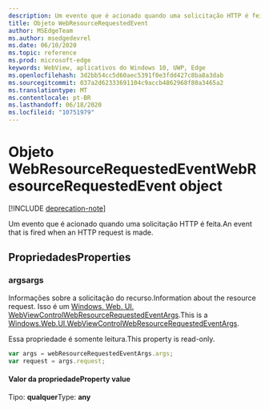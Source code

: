 ```yaml
---
description: Um evento que é acionado quando uma solicitação HTTP é feita.
title: Objeto WebResourceRequestedEvent
author: MSEdgeTeam
ms.author: msedgedevrel
ms.date: 06/10/2020
ms.topic: reference
ms.prod: microsoft-edge
keywords: WebView, aplicativos do Windows 10, UWP, Edge
ms.openlocfilehash: 3d2bb54cc5d60aec5391f0e3fdd427c8ba8a3dab
ms.sourcegitcommit: 037a2d62333691104c9accb4862968f80a3465a2
ms.translationtype: MT
ms.contentlocale: pt-BR
ms.lasthandoff: 06/18/2020
ms.locfileid: "10751979"
---
```

# <span data-ttu-id="90abb-104">Objeto WebResourceRequestedEvent</span><span class="sxs-lookup"><span data-stu-id="90abb-104">WebResourceRequestedEvent object</span></span>  

[!INCLUDE [deprecation-note](../includes/deprecation-note.md)]  

<span data-ttu-id="90abb-105">Um evento que é acionado quando uma solicitação HTTP é feita.</span><span class="sxs-lookup"><span data-stu-id="90abb-105">An event that is fired when an HTTP request is made.</span></span>  

## <span data-ttu-id="90abb-106">Propriedades</span><span class="sxs-lookup"><span data-stu-id="90abb-106">Properties</span></span>  

### <span data-ttu-id="90abb-107">args</span><span class="sxs-lookup"><span data-stu-id="90abb-107">args</span></span>  

<span data-ttu-id="90abb-108">Informações sobre a solicitação do recurso.</span><span class="sxs-lookup"><span data-stu-id="90abb-108">Information about the resource request.</span></span>  <span data-ttu-id="90abb-109">Isso é um [Windows. Web. UI. WebViewControlWebResourceRequestedEventArgs](/uwp/api/windows.web.ui.webviewcontrolwebresourcerequestedeventargs).</span><span class="sxs-lookup"><span data-stu-id="90abb-109">This is a [Windows.Web.UI.WebViewControlWebResourceRequestedEventArgs](/uwp/api/windows.web.ui.webviewcontrolwebresourcerequestedeventargs).</span></span>  

<span data-ttu-id="90abb-110">Essa propriedade é somente leitura.</span><span class="sxs-lookup"><span data-stu-id="90abb-110">This property is read-only.</span></span>  

```javascript
var args = webResourceRequestedEventArgs.args;
var request = args.request;
```  

#### <span data-ttu-id="90abb-111">Valor da propriedade</span><span class="sxs-lookup"><span data-stu-id="90abb-111">Property value</span></span>  

<span data-ttu-id="90abb-112">Tipo: **qualquer**</span><span class="sxs-lookup"><span data-stu-id="90abb-112">Type: **any**</span></span>  

